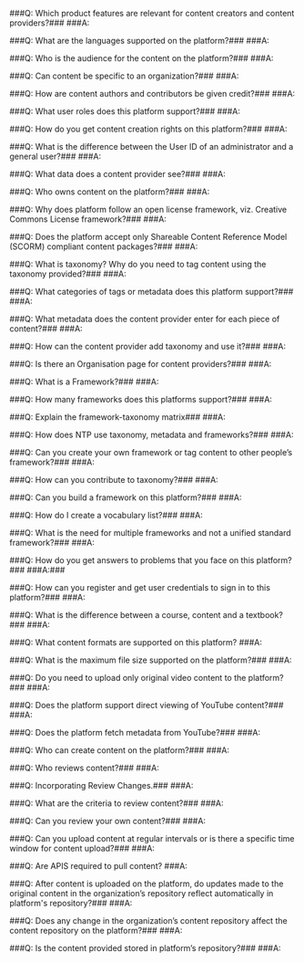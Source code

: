 ###Q: Which product features are relevant for content creators and content providers?###
###A: 

###Q: What are the languages supported on the platform?###
###A: 

###Q: Who is the audience for the content on the platform?###
###A: 

###Q: Can content be specific to an organization?###
###A:

###Q: How are content authors and contributors be given credit?###
###A: 

###Q: What user roles does this platform support?###
###A:

###Q: How do you get content creation rights on this platform?###
###A: 

###Q: What is the difference between the User ID of an administrator and a general user?###
###A: 

###Q: What data does a content provider see?###
###A: 

###Q: Who owns content on the platform?###
###A: 

###Q: Why does platform follow an open license framework, viz. Creative Commons License framework?###
###A: 

###Q: Does the platform accept only Shareable Content Reference Model (SCORM) compliant content packages?###
###A: 

###Q: What is taxonomy? Why do you need to tag content using the taxonomy provided?###
###A: 

###Q: What categories of tags or metadata does this platform support?###
###A: 

###Q: What metadata does the content provider enter for each piece of content?###
###A: 

###Q: How can the content provider add taxonomy and use it?###
###A: 

###Q: Is there an Organisation page for content providers?###
###A: 

###Q: What is a Framework?###
###A: 

###Q: How many frameworks does this platforms support?###
###A: 

###Q: Explain the framework-taxonomy matrix###
###A: 

###Q: How does NTP use taxonomy, metadata and frameworks?###
###A: 

###Q: Can you create your own framework or tag content to other people’s framework?###
###A: 

###Q: How can you contribute to taxonomy?###
###A: 

###Q: Can you build a framework on this platform?###
###A: 

###Q: How do I create a vocabulary list?###
###A: 

###Q: What is the need for multiple frameworks and not a unified standard framework?###
###A: 

###Q: How do you get answers to problems that you face on this platform?###
###A:###

###Q: How can you register and get user credentials to sign in to this platform?###
###A: 

###Q: What is the difference between a course, content and a textbook?###
###A:

###Q: What content formats are supported on this platform?
###A: 

###Q: What is the maximum file size supported on the platform?###
###A:

###Q: Do you need to upload only original video content to the platform?###
###A: 

###Q: Does the platform support direct viewing of YouTube content?###
###A: 

###Q: Does the platform fetch metadata from YouTube?###
###A: 

###Q: Who can create content on the platform?###
###A: 

###Q: Who reviews content?###
###A: 

###Q: Incorporating Review Changes.###
###A: 

###Q: What are the criteria to review content?###
###A: 

###Q: Can you review your own content?###
###A: 

###Q: Can you upload content at regular intervals or is there a specific time window for content upload?###
###A: 

###Q: Are APIS required to pull content?
###A: 

###Q: After content is uploaded on the platform, do updates made to the original content in the organization’s repository reflect automatically in platform's repository?###
###A: 

###Q: Does any change in the organization’s content repository affect the content repository on the platform?###
###A:

###Q: Is the content provided stored in platform’s repository?###
###A: 
